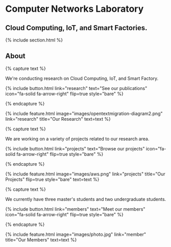 ---
---

# Computer Networks Laboratory

## Cloud Computing, IoT, and Smart Factories.



{% include section.html %}

## About

{% capture text %}

We're conducting research on Cloud Computing, IoT, and Smart Factory.

{%
  include button.html
  link="research"
  text="See our publications"
  icon="fa-solid fa-arrow-right"
  flip=true
  style="bare"
%}

{% endcapture %}

{%
  include feature.html
  image="images/opentextmigration-diagram2.png"
  link="research"
  title="Our Research"
  text=text
%}

{% capture text %}

We are working on a variety of projects related to our research area.

{%
  include button.html
  link="projects"
  text="Browse our projects"
  icon="fa-solid fa-arrow-right"
  flip=true
  style="bare"
%}

{% endcapture %}

{%
  include feature.html
  image="images/aws.png"
  link="projects"
  title="Our Projects"
  flip=true
  style="bare"
  text=text
%}

{% capture text %}

We currently have three master's students and two undergraduate students.

{%
  include button.html
  link="members"
  text="Meet our members"
  icon="fa-solid fa-arrow-right"
  flip=true
  style="bare"
%}

{% endcapture %}

{%
  include feature.html
  image="images/photo.jpg"
  link="member"
  title="Our Members"
  text=text
%}
